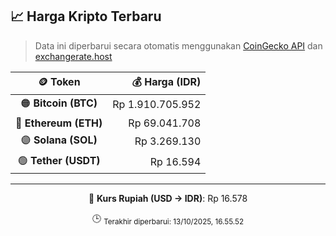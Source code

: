 

<!-- HARGA_KRIPTO -->
## 📈 Harga Kripto Terbaru

> Data ini diperbarui secara otomatis menggunakan [CoinGecko API](https://www.coingecko.com/) dan [exchangerate.host](https://exchangerate.host/)

<div align="center">

| 🪙 Token | 💰 Harga (IDR) |
|:------:|---------------:|
| 🟠 **Bitcoin (BTC)**   | Rp 1.910.705.952 |
| 🔵 **Ethereum (ETH)**  | Rp 69.041.708 |
| 🟣 **Solana (SOL)**    | Rp 3.269.130 |
| 🟢 **Tether (USDT)**   | Rp 16.594 |

---

💱 **Kurs Rupiah (USD → IDR)**: Rp 16.578

🕒 <sub>Terakhir diperbarui: 13/10/2025, 16.55.52</sub>

</div>
<!-- /HARGA_KRIPTO -->